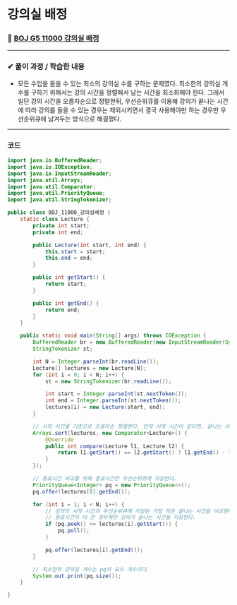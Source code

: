 # **강의실 배정**
### 📌 [BOJ G5 11000 강의실 배정](https://www.acmicpc.net/problem/11000)
-------------
### **✔ 풀이 과정 / 학습한 내용**
- 모든 수업을 들을 수 있는 최소의 강의실 수를 구하는 문제였다.
최소한의 강의실 개수를 구하기 위해서는 강의 시간을 정렬해서 남는 시간을 최소화해야 한다.
그래서 일단 강의 시간을 오름차순으로 정렬한뒤, 우선순위큐를 이용해 강의가 끝나는 시간에 따라 강의를 들을 수 있는 경우는 제외시키면서
결국 사용해야만 하는 경우만 우선순위큐에 남겨두는 방식으로 해결했다.
-------------
### **코드**
```java
import java.io.BufferedReader;
import java.io.IOException;
import java.io.InputStreamReader;
import java.util.Arrays;
import java.util.Comparator;
import java.util.PriorityQueue;
import java.util.StringTokenizer;

public class BOJ_11000_강의실배정 {
    static class Lecture {
        private int start;
        private int end;

        public Lecture(int start, int end) {
            this.start = start;
            this.end = end;
        }

        public int getStart() {
            return start;
        }

        public int getEnd() {
            return end;
        }
    }

    public static void main(String[] args) throws IOException {
        BufferedReader br = new BufferedReader(new InputStreamReader(System.in));
        StringTokenizer st;

        int N = Integer.parseInt(br.readLine());
        Lecture[] lectures = new Lecture[N];
        for (int i = 0; i < N; i++) {
            st = new StringTokenizer(br.readLine());

            int start = Integer.parseInt(st.nextToken());
            int end = Integer.parseInt(st.nextToken());
            lectures[i] = new Lecture(start, end);
        }

        // 시작 시간을 기준으로 오름차순 정렬한다. 만약 시작 시간이 같다면, 끝나는 시간을 기준으로 오름차순 정렬한다.
        Arrays.sort(lectures, new Comparator<Lecture>() {
            @Override
            public int compare(Lecture l1, Lecture l2) {
                return l1.getStart() == l2.getStart() ? l1.getEnd() - l2.getEnd() : l1.getStart() - l2.getStart();
            }
        });

        // 종료시간 비교를 위해 종료시간만 우선순위큐에 저장한다.
        PriorityQueue<Integer> pq = new PriorityQueue<>();
        pq.offer(lectures[0].getEnd());

        for (int i = 1; i < N; i++) {
            // 강의의 시작 시간과 우선순위큐에 저장된 가장 작은 끝나는 시간을 비교한다.
            // 종료시간이 더 큰 경우에만 강의가 끝나는 시간을 저장한다.
            if (pq.peek() <= lectures[i].getStart()) {
                pq.poll();
            }

            pq.offer(lectures[i].getEnd());
        }

        // 최소한의 강의실 개수는 pq의 요소 개수이다.
        System.out.print(pq.size());
    }

}
```